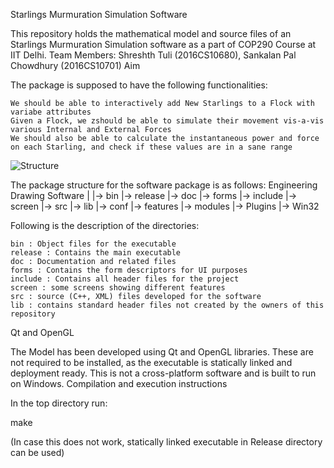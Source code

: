 Starlings Murmuration Simulation Software

This repository holds the mathematical model and source files of an Starlings Murmuration Simulation software as a part of COP290 Course at IIT Delhi.
Team Members: Shreshth Tuli (2016CS10680), Sankalan Pal Chowdhury (2016CS10701)
Aim

The package is supposed to have the following functionalities:

    We should be able to interactively add New Starlings to a Flock with variabe attributes
    Given a Flock, we zshould be able to simulate their movement vis-a-vis various Internal and External Forces
    We should also be able to calculate the instantaneous power and force on each Starling, and check if these values are in a sane range
![Structure]( FlockSim/screens/200_boids.PNG?raw=true "Simulation with 200 Boids")

The package structure for the software package is as follows:
Engineering Drawing Software
|
|-> bin
|-> release
|-> doc
|-> forms
|-> include
|-> screen
|-> src
|-> lib
  |-> conf
  |-> features
  |-> modules
  |-> Plugins
  |-> Win32

Following is the description of the directories:

    bin : Object files for the executable
    release : Contains the main executable 
    doc : Documentation and related files
    forms : Contains the form descriptors for UI purposes
    include : Contains all header files for the project
    screen : some screens showing different features
    src : source (C++, XML) files developed for the software
    lib : contains standard header files not created by the owners of this repository 

Qt and OpenGL

The Model has been developed using Qt and OpenGL libraries. These are not required to be installed, as the executable is statically linked and deployment ready. This is not a cross-platform software and is built to run on Windows.
Compilation and execution instructions

In the top directory run:

make

(In case this does not work, statically linked executable in Release directory can be used) 
